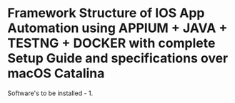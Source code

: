 <h1>Framework Structure of IOS App Automation using APPIUM + JAVA + TESTNG + DOCKER with complete Setup Guide and specifications over macOS Catalina</h1>
Software's to be installed - 
1. 
